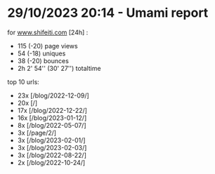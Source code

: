 # 29/10/2023 20:14 - Umami report
for www.shifeiti.com [24h] :

 - 115 (-20) page views
 - 54 (-18) uniques
 - 38 (-20) bounces
 - 2h 2' 54'' (30' 27'') totaltime


top 10 urls:
 - 23x [/blog/2022-12-09/]
 - 20x [/]
 - 17x [/blog/2022-12-22/]
 - 16x [/blog/2023-01-12/]
 - 8x [/blog/2022-05-07/]
 - 3x [/page/2/]
 - 3x [/blog/2023-02-01/]
 - 3x [/blog/2023-02-03/]
 - 3x [/blog/2022-08-22/]
 - 2x [/blog/2022-10-24/]


